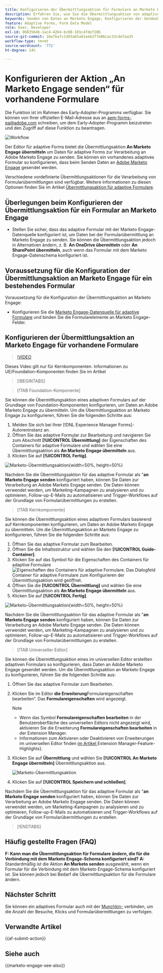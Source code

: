 ```yaml
---
title: Konfigurieren der Übermittlungsaktion für Formulare an Marketo Engage
description: Erfahren Sie, wie Sie die Übermittlungsaktion von adaptiven Formularen konfigurieren, um Daten an Marketo Engage zu senden.
keywords: Senden von Daten an Marketo Engage, Konfigurieren der Sendeaktion als Senden an Marketo Engage
feature: Adaptive Forms, Form Data Model
role: User, Developer
exl-id: 0683564b-1ac4-42b4-bc08-101c4fdef286
source-git-commit: 1be7bafc1d93a65a81eeb2f7e86cac33cde7aa35
workflow-type: tm+mt
source-wordcount: '772'
ht-degree: 14%

---
```


# Konfigurieren der Aktion „An Marketo Engage senden“ für vorhandene Formulare

<span class="preview"> Die Funktion ist im Rahmen des Early-Adopter-Programms verfügbar. Sie können von Ihrer offiziellen E-Mail-Adresse aus an aem-forms-ea@adobe.com schreiben, um dem Early-Adopter-Programm beizutreten und den Zugriff auf diese Funktion zu beantragen. </span>

![Workflow](/help/forms/assets/workflow-marketo-3.png)

Der Editor für adaptive Forms bietet die Übermittlungsaktion **An Marketo Engage übermitteln** um Daten für adaptive Forms zur Verarbeitung an Adobe Marketo Engage zu senden. Sie können ein vorhandenes adaptives Formular so konfigurieren, dass beim Senden Daten an [Adobe Marketo Engage](https://experienceleague.adobe.com/de/docs/marketo/using/home) gesendet werden.

Verschiedene vordefinierte Übermittlungsaktionen für die Verarbeitung von Formularübermittlungen sind verfügbar. Weitere Informationen zu diesen Optionen finden Sie im Artikel [Übermittlungsaktion für adaptive Formulare](/help/forms/configure-submit-actions-core-components.md).

## Überlegungen beim Konfigurieren der Übermittlungsaktion für ein Formular an Marketo Engage

* Stellen Sie sicher, dass das adaptive Formular mit der Marketo Engage-Datenquelle konfiguriert ist, um Daten bei der Formularübermittlung an Marketo Engage zu senden. Sie können die Übermittlungsaktion jedoch in Alternativen ändern, z. B. **An OneDrive übermitteln** oder **An SharePoint übermitteln**, auch wenn das Formular mit dem Marketo Engage-Datenschema konfiguriert ist.

## Voraussetzung für die Konfiguration der Übermittlungsaktion an Marketo Engage für ein bestehendes Formular

Voraussetzung für die Konfiguration der Übermittlungsaktion an Marketo Engage:

* Konfigurieren Sie die [Marketo Engage-Datenquelle für adaptive Formulare](/help/forms/use-marketo-engage-data-source-in-form.md) und binden Sie die Formularelemente an Marketo Engage-Felder.

## Konfigurieren der Übermittlungsaktion an Marketo Engage für vorhandene Formulare

>[!VIDEO](https://video.tv.adobe.com/v/3442866/submit-action-marketo-engage-marketo-aem-aem-forms-engage)

<span> Dieses Video gilt nur für Kernkomponenten. Informationen zu UE/Foundation-Komponenten finden Sie im Artikel</span>


>[!BEGINTABS]

>[!TAB Foundation-Komponente]

Sie können die Übermittlungsaktion eines adaptiven Formulars auf der Grundlage von Foundation-Komponenten konfigurieren, um Daten an Adobe Marketo Engage zu übermitteln. Um die Übermittlungsaktion an Marketo Engage zu konfigurieren, führen Sie die folgenden Schritte aus:

1. Melden Sie sich bei Ihrer [!DNL Experience Manager Forms]-Autoreninstanz an.
1. Öffnen Sie das adaptive Formular zur Bearbeitung und navigieren Sie zum Abschnitt **[!UICONTROL Übermittlung]** der Eigenschaften des Containers für adaptive Formulare und wählen Sie eine Übermittlungsaktion als **An Marketo Engage übermitteln** aus.
1. Klicken Sie auf **[!UICONTROL Fertig]**.

![Marketo-Übermittlungsaktion](/help/forms/assets/marketo-engage-submit-action-af.png){width=50%, height=50%}

Nachdem Sie die Übermittlungsaktion für das adaptive Formular als &quot;**an Marketo Engage senden** konfiguriert haben, können Sie Daten zur Verarbeitung an Adobe Marketo Engage senden. Die Daten können verwendet werden, um Marketing-Kampagnen zu analysieren und zu optimieren, Follow-up-E-Mails zu automatisieren und Trigger-Workflows auf der Grundlage von Formularübermittlungen zu erstellen.

>[!TAB Kernkomponente]

Sie können die Übermittlungsaktion eines adaptiven Formulars basierend auf Kernkomponenten konfigurieren, um Daten an Adobe Marketo Engage zu übermitteln. Um die Übermittlungsaktion an Marketo Engage zu konfigurieren, führen Sie die folgenden Schritte aus:

1. Öffnen Sie das adaptive Formular zum Bearbeiten.
1. Öffnen Sie die Inhaltsstruktur und wählen Sie den **[!UICONTROL Guide-Container]**.
1. Klicken Sie auf das Symbol für die Eigenschaften des Containers für adaptive Formulare ![Eigenschaften des Containers für adaptive Formulare](/help/forms/assets/configure-icon.svg). Das Dialogfeld Container für adaptive Formulare zum Konfigurieren der Übermittlungsaktion wird geöffnet.
1. Öffnen Sie die **[!UICONTROL Übermittlung]** und wählen Sie eine Übermittlungsaktion als **An Marketo Engage übermitteln** aus.
1. Klicken Sie auf **[!UICONTROL Fertig]**.

![Marketo-Übermittlungsaktion](/help/forms/assets/marketo-engage-submit-action.png){width=50%, height=50%}

Nachdem Sie die Übermittlungsaktion für das adaptive Formular als &quot;**an Marketo Engage senden** konfiguriert haben, können Sie Daten zur Verarbeitung an Adobe Marketo Engage senden. Die Daten können verwendet werden, um Marketing-Kampagnen zu analysieren und zu optimieren, Follow-up-E-Mails zu automatisieren und Trigger-Workflows auf der Grundlage von Formularübermittlungen zu erstellen.

>[!TAB Universeller Editor]

Sie können die Übermittlungsaktion eines im universellen Editor erstellten adaptiven Formulars so konfigurieren, dass Daten an Adobe Marketo Engage gesendet werden. Um die Übermittlungsaktion an Marketo Engage zu konfigurieren, führen Sie die folgenden Schritte aus:

1. Öffnen Sie das adaptive Formular zum Bearbeiten.
1. Klicken Sie im Editor **die Erweiterung**&#x200B;Formulareigenschaften bearbeiten“.
Das **Formulareigenschaften** wird angezeigt.

   >[!NOTE]
   >
   > * Wenn das Symbol **Formulareigenschaften bearbeiten** in der Benutzeroberfläche des universellen Editors nicht angezeigt wird, aktivieren Sie die Erweiterung **Formulareigenschaften bearbeiten** in der Extension Manager.
   > * Informationen zum Aktivieren oder Deaktivieren von Erweiterungen im universellen Editor finden [&#x200B; im Artikel &#x200B;](https://developer.adobe.com/uix/docs/extension-manager/feature-highlights/#enablingdisabling-extensions)Extension Manager-Feature-Highlights&rbrace;.

1. Klicken Sie auf **Übermittlung** und wählen Sie **[!UICONTROL An Marketo Engage übermitteln]** Übermittlungsaktion aus.

   ![Marketo-Übermittlungsaktion](/help/forms/assets/marketo-engage-submit-action-ue.png)

1. Klicken Sie auf **[!UICONTROL Speichern und schließen]**.

Nachdem Sie die Übermittlungsaktion für das adaptive Formular als &quot;**an Marketo Engage senden** konfiguriert haben, können Sie Daten zur Verarbeitung an Adobe Marketo Engage senden. Die Daten können verwendet werden, um Marketing-Kampagnen zu analysieren und zu optimieren, Follow-up-E-Mails zu automatisieren und Trigger-Workflows auf der Grundlage von Formularübermittlungen zu erstellen.

>[!ENDTABS]

## Häufig gestellte Fragen (FAQ)

**F: Kann man die Übermittlungsaktion für Formulare ändern, die für die Verbindung mit dem Marketo Engage-Schema konfiguriert sind?**
**A:** Standardmäßig ist die Aktion **An Marketo senden** ausgewählt, wenn ein Formular für die Verbindung mit dem Marketo Engage-Schema konfiguriert ist. Sie können jedoch bei Bedarf die Übermittlungsaktion für die Formulare ändern.

## Nächster Schritt

Sie können ein adaptives Formular auch mit der [Munchkin-](https://experienceleague.adobe.com/de/docs/marketo/using/product-docs/administration/setup/munchkin) verbinden, um die Anzahl der Besuche, Klicks und Formularübermittlungen zu verfolgen.

## Verwandte Artikel

{{af-submit-action}}

## Siehe auch

{{marketo-engage-see-also}}
